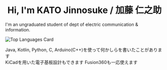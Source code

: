 <h1 align="center"> Hi, I'm KATO Jinnosuke / 加藤 仁之助</h1>

I'm an ungraduated student of dept of electric communication & information.

![Top Languages Card](https://github-readme-stats.vercel.app/api/top-langs/?username=jinnosukeKato&layout=compact&hide=XSLT)

Java, Kotlin, Python, C, Arduino(C++)を使って何かしらを書いたことがあります  
KiCadを用いた電子基板設計もできます
Fusion360も一応使えます
